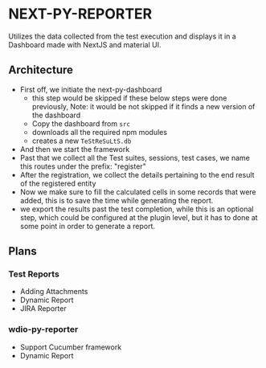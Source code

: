 # NEXT-PY-REPORTER

Utilizes the data collected from the test execution and displays it in a Dashboard made with NextJS and material UI.

## Architecture

- First off, we initiate the next-py-dashboard
  - this step would be skipped if these below steps were done previously, Note: it would be not skipped if it finds a new version of the dashboard
  - Copy the dashboard from `src`
  - downloads all the required npm modules
  - creates a new `TeStReSuLtS.db`
- And then we start the framework
- Past that we collect all the Test suites, sessions, test cases, we name this routes under the prefix: "register"
- After the registration, we collect the details pertaining to the end result of the registered entity
- Now we make sure to fill the calculated cells in some records that were added, this is to save the time while generating the report.
- we export the results past the test completion, while this is an optional step, which could be configured at the plugin level, but it has to done at some point in order to generate a report.

## Plans

### Test Reports
- Adding Attachments
- Dynamic Report
- JIRA Reporter

### wdio-py-reporter
- Support Cucumber framework
- Dynamic Report


